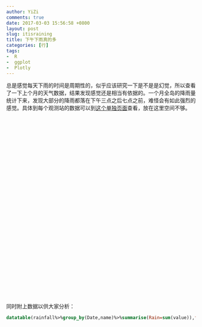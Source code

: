```yaml
---
author: YiZi
comments: true
date: 2017-03-03 15:56:58 +0800
layout: post
slug: itisraining
title: 下午下雨真的多
categories: [行]
tags:
-  R
-  ggplot
-  Plotly
---
```


<script src="/public/js/jquery-1.12.4/jquery.min.js"></script>
<meta name="viewport" content="width=device-width, initial-scale=1" />
<script src="/public/js/bootstrap-3.3.5/js/bootstrap.min.js"></script>
<script src="/public/js/bootstrap-3.3.5/shim/html5shiv.min.js"></script>
<script src="/public/js/bootstrap-3.3.5/shim/respond.min.js"></script>
<script src="/public/js/navigation-1.1/tabsets.js"></script>
<script src="/public/js/htmlwidgets-0.8/htmlwidgets.js"></script>
<link href="/public/js/plotlyjs-1.16.3/plotly-htmlwidgets.css" rel="stylesheet" />
<script src="/public/js/plotlyjs-1.16.3/plotly-latest.min.js"></script>
<script src="/public/js/plotly-binding-4.5.6/plotly.js"></script>
<script src="/public/js/datatables-binding-0.2/datatables.js"></script>
<link href="/public/js/dt-core-1.10.12/css/jquery.dataTables.min.css" rel="stylesheet" />
<link href="/public/js/dt-core-1.10.12/css/jquery.dataTables.extra.css" rel="stylesheet" />
<script src="/public/js/dt-core-1.10.12/js/jquery.dataTables.min.js"></script>
<link href="/public/js/nouislider-7.0.10/jquery.nouislider.min.css" rel="stylesheet" />
<script src="/public/js/nouislider-7.0.10/jquery.nouislider.min.js"></script>
<link href="/public/js/selectize-0.12.0/selectize.bootstrap3.css" rel="stylesheet" />
<script src="/public/js/selectize-0.12.0/selectize.min.js"></script>

<p>总是感觉每天下雨的时间是周期性的，似乎应该研究一下是不是是幻觉，所以查看了一下上个月的天气数据，结果发现感觉还是相当有依据的。一个月全岛的降雨量统计下来，发现大部分的降雨都落在下午三点之后七点之前，难怪会有如此强烈的感觉。具体到每个观测站的数据可以到<a href="/pages/febrainsg.html">这个单独页面</a>查看，放在这里空间不够。</p>

<div id="htmlwidget-c15da2727476c84a741d" style="width:672px;height:480px;" class="plotly html-widget"></div>
<script type="application/json" data-for="htmlwidget-c15da2727476c84a741d">{"x":{"data":[{"x":[0,1,2,3,4,5,6,7,8,9,10,11,12,13,14,15,16,17,18,19,20,21,22,23],"y":[0.649122807017544,0.712280701754386,0.866666666666667,1.3859649122807,0.866666666666667,0.821052631578947,1.77543859649123,2.07368421052632,0.087719298245614,0.0912280701754386,0.52280701754386,3.50526315789474,7.2,8.34385964912281,6.91228070175439,17.6105263157895,30.3543859649123,36.3894736842105,15.6245614035088,8.43508771929825,2.47017543859649,1.25964912280702,0.533333333333333,0.301754385964912],"text":["Hour: 0<br>Rain: 0.65","Hour: 1<br>Rain: 0.71","Hour: 2<br>Rain: 0.87","Hour: 3<br>Rain: 1.39","Hour: 4<br>Rain: 0.87","Hour: 5<br>Rain: 0.82","Hour: 6<br>Rain: 1.78","Hour: 7<br>Rain: 2.07","Hour: 8<br>Rain: 0.09","Hour: 9<br>Rain: 0.09","Hour: 10<br>Rain: 0.52","Hour: 11<br>Rain: 3.51","Hour: 12<br>Rain: 7.2","Hour: 13<br>Rain: 8.34","Hour: 14<br>Rain: 6.91","Hour: 15<br>Rain: 17.61","Hour: 16<br>Rain: 30.35","Hour: 17<br>Rain: 36.39","Hour: 18<br>Rain: 15.62","Hour: 19<br>Rain: 8.44","Hour: 20<br>Rain: 2.47","Hour: 21<br>Rain: 1.26","Hour: 22<br>Rain: 0.53","Hour: 23<br>Rain: 0.3"],"key":null,"type":"bar","marker":{"autocolorscale":false,"color":"rgba(89,89,89,1)","line":{"width":1.88976377952756,"color":"transparent"}},"showlegend":false,"xaxis":"x","yaxis":"y","hoverinfo":"text","name":""}],"layout":{"margin":{"t":26.2283105022831,"r":7.30593607305936,"b":40.1826484018265,"l":37.2602739726027},"plot_bgcolor":"rgba(255,255,255,1)","paper_bgcolor":"rgba(255,255,255,1)","font":{"color":"rgba(0,0,0,1)","family":"","size":14.6118721461187},"xaxis":{"domain":[0,1],"type":"linear","autorange":false,"tickmode":"array","range":[-1.645,24.645],"ticktext":["0","5","10","15","20"],"tickvals":[0,5,10,15,20],"ticks":"outside","tickcolor":"rgba(51,51,51,1)","ticklen":3.65296803652968,"tickwidth":0.66417600664176,"showticklabels":true,"tickfont":{"color":"rgba(77,77,77,1)","family":"","size":11.689497716895},"tickangle":-0,"showline":false,"linecolor":null,"linewidth":0,"showgrid":true,"gridcolor":"rgba(235,235,235,1)","gridwidth":0.66417600664176,"zeroline":false,"anchor":"y","title":"Hours","titlefont":{"color":"rgba(0,0,0,1)","family":"","size":14.6118721461187},"hoverformat":".2f"},"yaxis":{"domain":[0,1],"type":"linear","autorange":false,"tickmode":"array","range":[-1.81947368421053,38.2089473684211],"ticktext":["0","10","20","30"],"tickvals":[0,10,20,30],"ticks":"outside","tickcolor":"rgba(51,51,51,1)","ticklen":3.65296803652968,"tickwidth":0.66417600664176,"showticklabels":true,"tickfont":{"color":"rgba(77,77,77,1)","family":"","size":11.689497716895},"tickangle":-0,"showline":false,"linecolor":null,"linewidth":0,"showgrid":true,"gridcolor":"rgba(235,235,235,1)","gridwidth":0.66417600664176,"zeroline":false,"anchor":"x","title":"Total Rainfall in Feb","titlefont":{"color":"rgba(0,0,0,1)","family":"","size":14.6118721461187},"hoverformat":".2f"},"shapes":[{"type":"rect","fillcolor":"transparent","line":{"color":"rgba(51,51,51,1)","width":0.66417600664176,"linetype":"solid"},"yref":"paper","xref":"paper","x0":0,"x1":1,"y0":0,"y1":1}],"showlegend":false,"legend":{"bgcolor":"rgba(255,255,255,1)","bordercolor":"transparent","borderwidth":1.88976377952756,"font":{"color":"rgba(0,0,0,1)","family":"","size":11.689497716895}},"barmode":"stack","bargap":0,"hovermode":"closest"},"source":"A","config":{"modeBarButtonsToAdd":[{"name":"Collaborate","icon":{"width":1000,"ascent":500,"descent":-50,"path":"M487 375c7-10 9-23 5-36l-79-259c-3-12-11-23-22-31-11-8-22-12-35-12l-263 0c-15 0-29 5-43 15-13 10-23 23-28 37-5 13-5 25-1 37 0 0 0 3 1 7 1 5 1 8 1 11 0 2 0 4-1 6 0 3-1 5-1 6 1 2 2 4 3 6 1 2 2 4 4 6 2 3 4 5 5 7 5 7 9 16 13 26 4 10 7 19 9 26 0 2 0 5 0 9-1 4-1 6 0 8 0 2 2 5 4 8 3 3 5 5 5 7 4 6 8 15 12 26 4 11 7 19 7 26 1 1 0 4 0 9-1 4-1 7 0 8 1 2 3 5 6 8 4 4 6 6 6 7 4 5 8 13 13 24 4 11 7 20 7 28 1 1 0 4 0 7-1 3-1 6-1 7 0 2 1 4 3 6 1 1 3 4 5 6 2 3 3 5 5 6 1 2 3 5 4 9 2 3 3 7 5 10 1 3 2 6 4 10 2 4 4 7 6 9 2 3 4 5 7 7 3 2 7 3 11 3 3 0 8 0 13-1l0-1c7 2 12 2 14 2l218 0c14 0 25-5 32-16 8-10 10-23 6-37l-79-259c-7-22-13-37-20-43-7-7-19-10-37-10l-248 0c-5 0-9-2-11-5-2-3-2-7 0-12 4-13 18-20 41-20l264 0c5 0 10 2 16 5 5 3 8 6 10 11l85 282c2 5 2 10 2 17 7-3 13-7 17-13z m-304 0c-1-3-1-5 0-7 1-1 3-2 6-2l174 0c2 0 4 1 7 2 2 2 4 4 5 7l6 18c0 3 0 5-1 7-1 1-3 2-6 2l-173 0c-3 0-5-1-8-2-2-2-4-4-4-7z m-24-73c-1-3-1-5 0-7 2-2 3-2 6-2l174 0c2 0 5 0 7 2 3 2 4 4 5 7l6 18c1 2 0 5-1 6-1 2-3 3-5 3l-174 0c-3 0-5-1-7-3-3-1-4-4-5-6z"},"click":"function(gd) { \n        // is this being viewed in RStudio?\n        if (location.search == '?viewer_pane=1') {\n          alert('To learn about plotly for collaboration, visit:\\n https://cpsievert.github.io/plotly_book/plot-ly-for-collaboration.html');\n        } else {\n          window.open('https://cpsievert.github.io/plotly_book/plot-ly-for-collaboration.html', '_blank');\n        }\n      }"}],"modeBarButtonsToRemove":["sendDataToCloud"]},"base_url":"https://plot.ly"},"evals":["config.modeBarButtonsToAdd.0.click"],"jsHooks":[]}</script>

<p> 同时附上数据以供大家分析：</p>

<div id="htmlwidget-39df8e29b733f33ef84f" style="width:100%;height:auto;" class="datatables html-widget"></div>
<script type="application/json" data-for="htmlwidget-39df8e29b733f33ef84f">{"x":{"filter":"top","filterHTML":"<tr>\n  <td>\u003c/td>\n  <td data-type=\"integer\" style=\"vertical-align: top;\">\n    <div class=\"form-group has-feedback\" style=\"margin-bottom: auto;\">\n      <input type=\"search\" placeholder=\"All\" class=\"form-control\" style=\"width: 100%;\"/>\n      <span class=\"glyphicon glyphicon-remove-circle form-control-feedback\">\u003c/span>\n    \u003c/div>\n    <div style=\"display: none; position: absolute; width: 200px;\">\n      <div data-min=\"0\" data-max=\"23\">\u003c/div>\n      <span style=\"float: left;\">\u003c/span>\n      <span style=\"float: right;\">\u003c/span>\n    \u003c/div>\n  \u003c/td>\n  <td data-type=\"number\" style=\"vertical-align: top;\">\n    <div class=\"form-group has-feedback\" style=\"margin-bottom: auto;\">\n      <input type=\"search\" placeholder=\"All\" class=\"form-control\" style=\"width: 100%;\"/>\n      <span class=\"glyphicon glyphicon-remove-circle form-control-feedback\">\u003c/span>\n    \u003c/div>\n    <div style=\"display: none; position: absolute; width: 200px;\">\n      <div data-min=\"0.087719298245614\" data-max=\"36.3894736842105\" data-scale=\"15\">\u003c/div>\n      <span style=\"float: left;\">\u003c/span>\n      <span style=\"float: right;\">\u003c/span>\n    \u003c/div>\n  \u003c/td>\n\u003c/tr>","data":[["1","2","3","4","5","6","7","8","9","10","11","12","13","14","15","16","17","18","19","20","21","22","23","24"],[0,1,2,3,4,5,6,7,8,9,10,11,12,13,14,15,16,17,18,19,20,21,22,23],[0.649122807017544,0.712280701754386,0.866666666666667,1.3859649122807,0.866666666666667,0.821052631578947,1.77543859649123,2.07368421052632,0.087719298245614,0.0912280701754386,0.52280701754386,3.50526315789474,7.2,8.34385964912281,6.91228070175439,17.6105263157895,30.3543859649123,36.3894736842105,15.6245614035088,8.43508771929825,2.47017543859649,1.25964912280702,0.533333333333333,0.301754385964912]],"container":"<table class=\"display\">\n  <thead>\n    <tr>\n      <th> \u003c/th>\n      <th>Hour\u003c/th>\n      <th>Rain\u003c/th>\n    \u003c/tr>\n  \u003c/thead>\n\u003c/table>","options":{"columnDefs":[{"className":"dt-right","targets":[1,2]},{"orderable":false,"targets":0}],"order":[],"autoWidth":false,"orderClasses":false,"orderCellsTop":true}},"evals":[],"jsHooks":[]}</script>
<div class="sourceCode"><pre class="sourceCode r"><code class="sourceCode r"><span class="kw">datatable</span>(rainfall%&gt;%<span class="kw">group_by</span>(Date,name)%&gt;%<span class="kw">summarise</span>(<span class="dt">Rain=</span><span class="kw">sum</span>(value)),<span class="dt">filter =</span> <span class="st">&quot;bottom&quot;</span>)</code></pre></div>
</div>